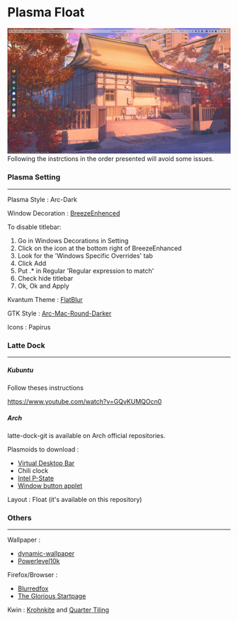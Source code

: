# Plasma Float
![Alt text](/screenshots/screenshot.png?raw=true "Title")
Following the instrctions in the order presented will avoid some issues.
<h3>Plasma Setting</h3>
<hr>

Plasma Style : Arc-Dark
 
Window Decoration : [BreezeEnhenced](https://github.com/tsujan/BreezeEnhanced)

To disable titlebar:

<ol>
	<li>Go in Windows Decorations in Setting</li>
	<li>Click on the icon at the bottom right of BreezeEnhanced</li>
	<li>Look for the 'Windows Specific Overrides' tab</li>
	<li>Click Add</li>
	<li>Put .* in Regular 'Regular expression to match'</li>
	<li>Check hide titlebar</li>
	<li>Ok, Ok and Apply</li>
</ol>
 
Kvantum Theme : [FlatBlur](https://www.pling.com/p/1326672)
 
GTK Style : [Arc-Mac-Round-Darker](https://www.pling.com/p/1261793/)
 
Icons : Papirus
<br>
<h3>Latte Dock</h3>
<hr>
<h5>Kubuntu</h5>
Follow theses instructions

https://www.youtube.com/watch?v=GQvKUMQOcn0
<br>
<h5>Arch</h5>

latte-dock-git is available on Arch official repositories.

Plasmoids to download :
 <ul>
    <!--<li> [Virtual Desktop 
Bar](https://github.com/wsdfhjxc/virtual-desktop-bar) </li>-->
	<li><a href='https://github.com/wsdfhjxc/virtual-desktop-bar'>Virtual 
Desktop 
Bar</a></li>
    <li>  Chili clock</li>
    <li><a href='https://github.com/jsalatas/plasma-pstate.git'>Intel 
P-State</a></li>
    <li><a href='https://github.com/psifidotos/applet-window-buttons'>Window button applet</a></li>
</ul>
 Layout : Float (it's available on this repository)

<h3>Others</h3>
<hr>
Wallpaper :
 <ul>
	<li><a href='https://github.com/adi1090x/dynamic-wallpaper'>dynamic-wallpaper</a></li>
	<li><a href='https://github.com/romkatv/powerlevel10k'>Powerlevel10k</a></li>
 </ul>

Firefox/Browser :
 <ul>
	<li><a href='https://github.com/manilarome/blurredfox'>Blurredfox</a></li>
	<li><a href='https://github.com/manilarome/the-glorious-startpage'>The 
Glorious 
Startpage</a></li>
 </ul>

Kwin : [Krohnkite](https://github.com/esjeon/krohnkite) and [Quarter 
Tiling](https://github.com/Jazqa/kwin-quarter-tiling)
